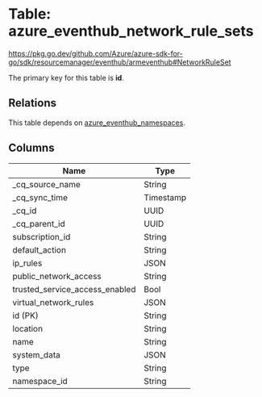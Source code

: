 # Table: azure_eventhub_network_rule_sets

https://pkg.go.dev/github.com/Azure/azure-sdk-for-go/sdk/resourcemanager/eventhub/armeventhub#NetworkRuleSet

The primary key for this table is **id**.

## Relations
This table depends on [azure_eventhub_namespaces](azure_eventhub_namespaces.md).


## Columns
| Name          | Type          |
| ------------- | ------------- |
|_cq_source_name|String|
|_cq_sync_time|Timestamp|
|_cq_id|UUID|
|_cq_parent_id|UUID|
|subscription_id|String|
|default_action|String|
|ip_rules|JSON|
|public_network_access|String|
|trusted_service_access_enabled|Bool|
|virtual_network_rules|JSON|
|id (PK)|String|
|location|String|
|name|String|
|system_data|JSON|
|type|String|
|namespace_id|String|